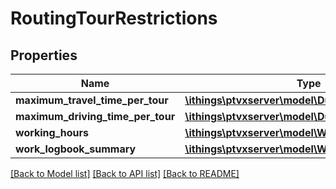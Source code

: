 # RoutingTourRestrictions

## Properties
Name | Type | Description | Notes
------------ | ------------- | ------------- | -------------
**maximum_travel_time_per_tour** | [**\ithings\ptvxserver\model\Duration**](Duration.md) |  | [optional] 
**maximum_driving_time_per_tour** | [**\ithings\ptvxserver\model\Duration**](Duration.md) |  | [optional] 
**working_hours** | [**\ithings\ptvxserver\model\WorkingHours**](WorkingHours.md) |  | [optional] 
**work_logbook_summary** | [**\ithings\ptvxserver\model\WorkLogbookSummary**](WorkLogbookSummary.md) |  | [optional] 

[[Back to Model list]](../../README.md#documentation-for-models) [[Back to API list]](../../README.md#documentation-for-api-endpoints) [[Back to README]](../../README.md)

